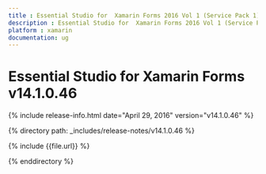 ```yaml
---
title : Essential Studio for  Xamarin Forms 2016 Vol 1 (Service Pack 1)Release Notes
description : Essential Studio for  Xamarin Forms 2016 Vol 1 (Service Pack 1)Release Notes
platform : xamarin
documentation: ug
---
```


# Essential Studio for  Xamarin Forms v14.1.0.46

{% include release-info.html date="April 29, 2016" version="v14.1.0.46" %} 

{% directory path: _includes/release-notes/v14.1.0.46 %}

{% include {{file.url}} %}

{% enddirectory %}